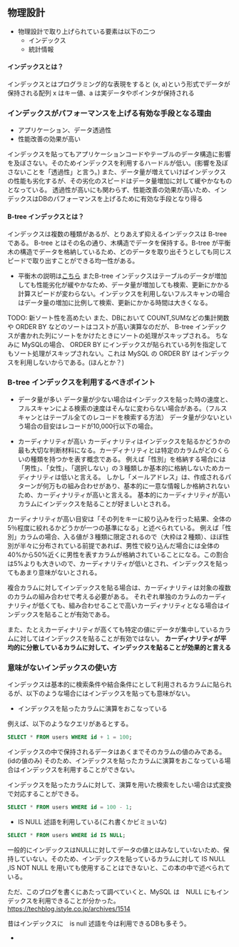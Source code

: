 ## 物理設計
- 物理設計で取り上げられている要素は以下の二つ
  - インデックス
  - 統計情報

#### インデックスとは？
インデックスとはプログラミング的な表現をすると (x, a)という形式でデータが保持される配列
x はキー値、a は実データやポインタが保持される

### インデックスがパフォーマンスを上げる有効な手段となる理由
- アプリケーション、データ透過性
- 性能改善の効果が高い

インデックスを貼ってもアプリケーションコードやテーブルのデータ構造に影響を及ぼさない。そのためインデックスを利用するハードルが低い。(影響を及ぼさないことを「透過性」と言う。)
また、データ量が増えていけばインデックスの性能も劣化するが、その劣化のスピードはデータ量増加に対して緩やかなものとなっている。
透過性が高いにも関わらず、性能改善の効果が高いため、インデックスはDBのパフォーマンスを上げるために有効な手段となり得る

#### B-tree インデックスとは？
インデックスは複数の種類があるが、とりあえず抑えるインデックスは B-tree である。
B-tree とはその名の通り、木構造でデータを保持する。B-tree が平衡木の構造でデータを格納しているため、どのデータを取り出そうとしても同じスピードで取り出すことができる均一性がある。
* 平衡木の説明は[こちら](https://the-simple.jp/what-is-a-balanced-tree-a-title-that-explains-the-basic-concept-of-data-structures-in-an-easy-to-understand-manner)
またB-tree インデックスはテーブルのデータが増加しても性能劣化が緩やかなため、データ量が増加しても検索、更新にかかる計算スピードが変わらない。インデックスを利用しないフルスキャンの場合はデータ量の増加に比例して検索、更新にかかる時間は大きくなる。

TODO: 新ソート性を高めたい
また、DBにおいて COUNT,SUMなどの集計関数 や ORDER BY などのソートはコストが高い演算なのだが、 B-tree インデックスが書かれた列にソートをかけたときにソートの処理がスキップされる。
ちなみに MySQLの場合、 ORDER BY にインデックスが貼られている列を指定してもソート処理がスキップされない。これは MySQL の ORDER BY はインデックスを利用しないからである。(ほんとか？)

### B-tree インデックスを利用するべきポイント
- データ量が多い
データ量が少ない場合はインデックスを貼った時の速度と、フルスキャンによる検索の速度はそんなに変わらない場合がある。（フルスキャンとはテーブル全てのレコードを検索する方法）
データ量が少ないという場合の目安はレコードが10,000行以下の場合。

- カーディナリティが高い
カーディナリティはインデックスを貼るかどうかの最も大切な判断材料になる。カーディナリティとは特定のカラムがどのくらいの種類を持つかを表す概念である。
例えば「性別」を格納する場合には「男性」、「女性」、「選択しない」の３種類しか基本的に格納しないためカーディナリティは低いと言える。
しかし「メールアドレス」は、作成されるパターンが何万もの組み合わせがあり、基本的に一意な情報しか格納されないため、カーディナリティが高いと言える。
基本的にカーディナリティが高いカラムにインデックスを貼ることが好ましいとされる。

カーディナリティが高い目安は「その列をキーに絞り込みを行った結果、全体の5％程度に絞れるかどうかが一つの基準になる」と述べられている。
例えば「性別」カラムの場合、入る値が３種類に限定されるので（大枠は２種類）、ほぼ性別が半々に分布されている前提であれば、男性で絞り込んだ場合には全体の40%から50%近くに男性を表すカラムが格納されていることになる。この割合は5%よりも大きいので、カーディナリティが低いとされ、インデックスを貼ってもあまり意味がないとされる。

複合カラムに対してインデックスを貼る場合は、カーディナリティは対象の複数のカラムの組み合わせで考える必要がある。
それぞれ単独のカラムのカーディナリティが低くても、組み合わせることで高いカーディナリティとなる場合はインデックスを貼ることが有効である。

また、たとえカーディナリティが高くても特定の値にデータが集中しているカラムに対してはインデックスを貼ることが有効ではない。
**カーディナリティが平均的に分散しているカラムに対して、インデックスを貼ることが効果的と言える**

### 意味がないインデックスの使い方

インデックスは基本的に検索条件や結合条件にとして利用されるカラムに貼られるが、以下のような場合にはインデックスを貼っても意味がない。

- インデックスを貼ったカラムに演算をおこなっている

例えば、以下のようなクエリがあるとする。

```sql
SELECT * FROM users WHERE id + 1 = 100;
```

インデックスの中で保持されるデータはあくまでそのカラムの値のみである。(idの値のみ)
そのため、インデックスを貼ったカラムに演算をおこなっている場合はインデックスを利用することができない。

インデックスを貼ったカラムに対して、演算を用いた検索をしたい場合は式変換で対応することができる。

```sql
SELECT * FROM users WHERE id = 100 - 1;
```

- IS NULL 述語を利用している(これ書くかビミョいな)

```sql
SELECT * FROM users WHERE id IS NULL;
```

一般的にインデックスはNULLに対してデータの値とはみなしていないため、保持していない。そのため、インデックスを貼っているカラムに対して IS NULL ,IS NOT NULL を用いても使用することはできないと、この本の中で述べられている。

ただ、このブログを書くにあたって調べていくと、MySQL は　NULL にもインデックスを利用できることが分かった。
https://techblog.istyle.co.jp/archives/1514

昔はインデックスに　is null 述語を今は利用できるDBも多そう。　

- 


